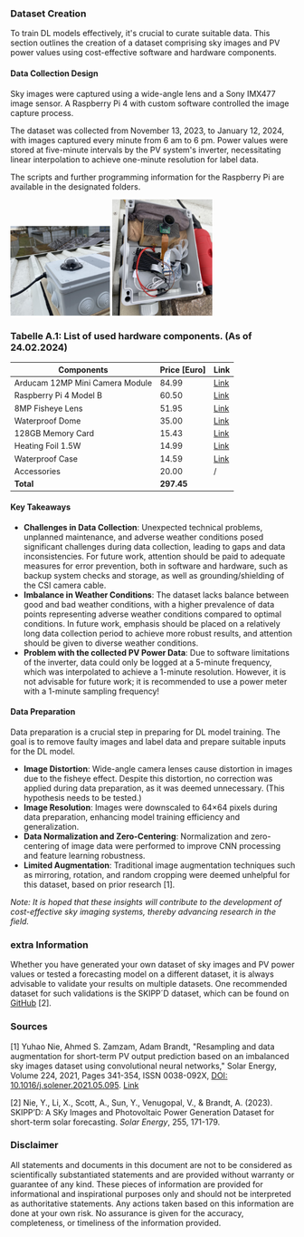 ### Dataset Creation

To train DL models effectively, it's crucial to curate suitable data. This section outlines the creation of a dataset comprising sky images and PV power values using cost-effective software and hardware components.

#### Data Collection Design
Sky images were captured using a wide-angle lens and a Sony IMX477 image sensor. A Raspberry Pi 4 with custom software controlled the image capture process.

The dataset was collected from November 13, 2023, to January 12, 2024, with images captured every minute from 6 am to 6 pm. Power values were stored at five-minute intervals by the PV system's inverter, necessitating linear interpolation to achieve one-minute resolution for label data.

The scripts and further programming information for the Raspberry Pi are available in the designated folders.


<img src="Kamerabox_bild.jpg" alt="Sample image of the weatherproof camera enclosure." style="width:35%;"></td>
<img src="Aufbaukamerabox.jpg" alt="Inside of the weatherproof camera enclosure." style="width:35%;"></td>


### Tabelle A.1: List of used hardware components. (As of 24.02.2024)

| Components                          | Price [Euro] | Link                                                                                   |
|-------------------------------------|--------------|----------------------------------------------------------------------------------------|
| Arducam 12MP Mini Camera Module     | 84.99        | [Link](https://eu.robotshop.com/de/products/arducam-12mp-imx477-mini-high-quality-camera-module-raspberry-pi) |
| Raspberry Pi 4 Model B              | 60.50        | [Link](https://www.berrybase.de/raspberry-pi-4-computer-modell-b-4gb-ram)             |
| 8MP Fisheye Lens                    | 51.95        | [Link](https://amzn.eu/d/dibuxKc)                                                       |
| Waterproof Dome                     | 35.00        | [Link](https://thepihut.com/products/entaniya-waterproof-case-for-raspberry-pi-camera-modules) |
| 128GB Memory Card                   | 15.43        | [Link](https://amzn.eu/d/gxpBCjP)                                                       |
| Heating Foil 1.5W                   | 14.99        | [Link](https://www.conrad.de/de/p/thermo-tech-polyester-heizfolie-selbstklebend-5-v-dc-5-v-ac-1-5-w-l-x-b-70-mm-x-70-mm-1216592.html) |
| Waterproof Case                     | 14.59        | [Link](https://amzn.eu/d/cFuG2HJ)                                                       |
| Accessories                         | 20.00        | /                                                                                      |
| **Total**                           | **297.45**   |                                                                                         |




#### Key Takeaways

- **Challenges in Data Collection**: Unexpected technical problems, unplanned maintenance, and adverse weather conditions posed significant challenges during data collection, leading to gaps and data inconsistencies. For future work, attention should be paid to adequate measures for error prevention, both in software and hardware, such as backup system checks and storage, as well as grounding/shielding of the CSI camera cable.
- **Imbalance in Weather Conditions**: The dataset lacks balance between good and bad weather conditions, with a higher prevalence of data points representing adverse weather conditions compared to optimal conditions. In future work, emphasis should be placed on a relatively long data collection period to achieve more robust results, and attention should be given to diverse weather conditions.
- **Problem with the collected PV Power Data**: Due to software limitations of the inverter, data could only be logged at a 5-minute frequency, which was interpolated to achieve a 1-minute resolution. However, it is not advisable for future work; it is recommended to use a power meter with a 1-minute sampling frequency!
  
#### Data Preparation

Data preparation is a crucial step in preparing for DL model training. The goal is to remove faulty images and label data and prepare suitable inputs for the DL model.

- **Image Distortion**: Wide-angle camera lenses cause distortion in images due to the fisheye effect. Despite this distortion, no correction was applied during data preparation, as it was deemed unnecessary. (This hypothesis needs to be tested.)
- **Image Resolution**: Images were downscaled to 64×64 pixels during data preparation, enhancing model training efficiency and generalization.
- **Data Normalization and Zero-Centering**: Normalization and zero-centering of image data were performed to improve CNN processing and feature learning robustness.
- **Limited Augmentation**: Traditional image augmentation techniques such as mirroring, rotation, and random cropping were deemed unhelpful for this dataset, based on prior research [1].


*Note: It is hoped that these insights will contribute to the development of cost-effective sky imaging systems, thereby advancing research in the field.*


### extra Information

Whether you have generated your own dataset of sky images and PV power values or tested a forecasting model on a different dataset, it is always advisable to validate your results on multiple datasets. One recommended dataset for such validations is the SKIPP´D dataset, which can be found on [GitHub](https://github.com/yuhao-nie/Stanford-solar-forecasting-dataset.git) [2].


### Sources

[1] Yuhao Nie, Ahmed S. Zamzam, Adam Brandt, "Resampling and data augmentation for short-term PV output prediction based on an imbalanced sky images dataset using convolutional neural networks," Solar Energy, Volume 224, 2021, Pages 341-354, ISSN 0038-092X, [DOI: 10.1016/j.solener.2021.05.095](https://doi.org/10.1016/j.solener.2021.05.095). [Link](https://www.sciencedirect.com/science/article/pii/S0038092X21004795)

[2] Nie, Y., Li, X., Scott, A., Sun, Y., Venugopal, V., & Brandt, A. (2023). SKIPP’D: A SKy Images and Photovoltaic Power Generation Dataset for short-term solar forecasting. *Solar Energy*, 255, 171-179.


### Disclaimer

All statements and documents in this document are not to be considered as scientifically substantiated statements and are provided without warranty or guarantee of any kind. These pieces of information are provided for informational and inspirational purposes only and should not be interpreted as authoritative statements. Any actions taken based on this information are done at your own risk. No assurance is given for the accuracy, completeness, or timeliness of the information provided. 
